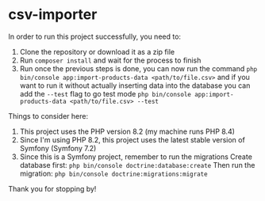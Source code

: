 # csv-importer

In order to run this project successfully, you need to:

1. Clone the repository or download it as a zip file
2. Run ``composer install`` and wait for the process to finish
3. Run once the previous steps is done, you can now run the command
  ``php bin/console app:import-products-data <path/to/file.csv>`` 
  and if you want to run it without actually inserting data into the database you can add the ``--test`` flag to go test mode
  ``php bin/console app:import-products-data <path/to/file.csv> --test`` 

Things to consider here:

1. This project uses the PHP version 8.2 (my machine runs PHP 8.4)
2. Since I'm using PHP 8.2, this project uses the latest stable version of Symfony (Symfony 7.2)
3. Since this is a Symfony project, remember to run the migrations
  Create database first: ``php bin/console doctrine:database:create``
  Then run the migration: ``php bin/console doctrine:migrations:migrate``



Thank you for stopping by!
